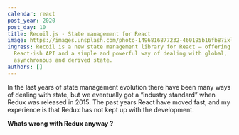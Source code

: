 ```yaml
---
calendar: react
post_year: 2020
post_day: 10
title: Recoil.js - State management for React
image: https://images.unsplash.com/photo-1496816877232-460195b16fb8?ixlib=rb-1.2.1&ixid=MXwxMjA3fDB8MHxwaG90by1wYWdlfHx8fGVufDB8fHw%3D&auto=format&fit=crop&w=1554&q=80
ingress: Recoil is a new state management library for React — offering a
  React-ish API and a simple and powerful way of dealing with global,
  asynchronous and derived state.
authors: []
---
```

In the last years of state management evolution there have been many ways of dealing with state, but we eventually got a “industry standard” when Redux was released in 2015. The past years React have moved fast, and my experience is that Redux has not kept up with the development.

**Whats wrong with Redux anyway ?**